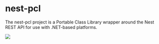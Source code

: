 # nest-pcl
The nest-pcl project is a Portable Class Library wrapper around the Nest REST API for use with .NET-based platforms.

![](https://mitchdenny.visualstudio.com/DefaultCollection/_apis/public/build/definitions/23bb555d-4b71-4a32-b9d0-37075e19cbfc/16/badge)
